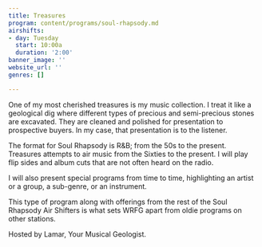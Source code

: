 ```yaml
---
title: Treasures
program: content/programs/soul-rhapsody.md
airshifts:
- day: Tuesday
  start: 10:00a
  duration: '2:00'
banner_image: ''
website_url: ''
genres: []

---
```

One of my most cherished treasures is my music collection. I treat it like a geological dig where different types of precious and semi-precious stones are excavated. They are cleaned and polished for presentation to prospective buyers. In my case, that presentation is to the listener.

The format for Soul Rhapsody is R&B; from the 50s to the present. Treasures attempts to air music from the Sixties to the present. I will play flip sides and album cuts that are not often heard on the radio.

I will also present special programs from time to time, highlighting an artist or a group, a sub-genre, or an instrument.

This type of program along with offerings from the rest of the Soul Rhapsody Air Shifters is what sets WRFG apart from oldie programs on other stations.

Hosted by Lamar, Your Musical Geologist.
